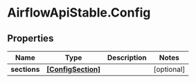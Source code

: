 # AirflowApiStable.Config

## Properties

Name | Type | Description | Notes
------------ | ------------- | ------------- | -------------
**sections** | [**[ConfigSection]**](ConfigSection.md) |  | [optional] 


